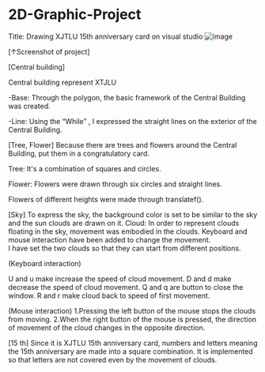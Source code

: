 # 2D-Graphic-Project
Title: Drawing XJTLU 15th anniversary card on visual studio
![image](https://github.com/MIJI-H/2D-Graphic-Project/assets/71619429/2ed4ab17-1580-4c7a-9b33-fd3ce1b707b1)


[↑Screenshot of project] 

[Central building]

Central building represent XTJLU

-Base: Through the polygon, the basic framework of the Central Building was created.

-Line: Using the “While” , I expressed the straight lines on the exterior of the Central Building.

[Tree, Flower]
Because there are trees and flowers around the Central Building, put them in a congratulatory card.

Tree:  It's a combination of squares and circles.

Flower: Flowers were drawn through six circles and straight lines.

Flowers of different heights were made through translatef().

[Sky]
To express the sky, the background color is set to be similar to the sky and the sun clouds are drawn on it.
Cloud: In order to represent clouds floating in the sky, movement was embodied in the clouds.
Keyboard and mouse interaction have been added to change the movement.        
I have set the two clouds so that they can start from different positions.

(Keyboard interaction) 

U and u make increase the speed of cloud movement.
D and d make decrease the speed of cloud movement.
Q and q  are button to close the window.
R and r make cloud back to speed of first movement.

(Mouse interaction) 
1.Pressing the left button of the mouse stops the clouds from moving.
2.When the right button of the mouse is pressed, the direction of movement of the cloud changes in the opposite direction.

[15 th] 
Since it is XJTLU 15th anniversary card, numbers and letters meaning the 15th anniversary are made into a square combination.
It is implemented so that letters are not covered even by the movement of clouds.

